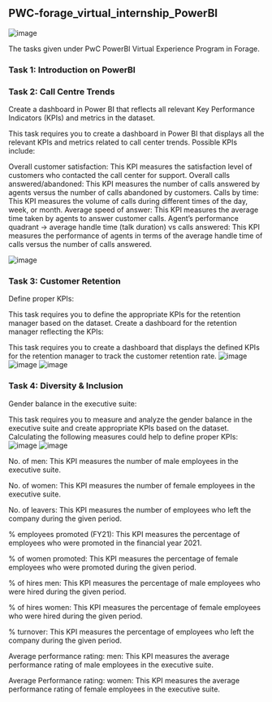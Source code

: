 ## PWC-forage_virtual_internship_PowerBI  

![image](https://github.com/aanish-kmr/PWC_virtual_internship_PowerBI/assets/142695019/d130af37-2ccc-417d-a42d-5223f8bf872f)


The tasks given under PwC PowerBI Virtual Experience Program in Forage.

### Task 1: Introduction on PowerBI

### Task 2: Call Centre Trends

Create a dashboard in Power BI that reflects all relevant Key Performance Indicators (KPIs) and metrics in the dataset.

This task requires you to create a dashboard in Power BI that displays all the relevant KPIs and metrics related to call center trends.
Possible KPIs include:

Overall customer satisfaction: This KPI measures the satisfaction level of customers who contacted the call center for support.
Overall calls answered/abandoned: This KPI measures the number of calls answered by agents versus the number of calls abandoned by customers.
Calls by time: This KPI measures the volume of calls during different times of the day, week, or month.
Average speed of answer: This KPI measures the average time taken by agents to answer customer calls.
Agent’s performance quadrant -> average handle time (talk duration) vs calls answered: This KPI measures the performance of agents in terms of the average handle time of calls versus the number of calls answered.

![image](https://github.com/aanish-kmr/PWC_virtual_internship_PowerBI/assets/142695019/062e917a-0823-436a-bc65-55a0bda3df4f)

### Task 3: Customer Retention

Define proper KPIs:

This task requires you to define the appropriate KPIs for the retention manager based on the dataset.
Create a dashboard for the retention manager reflecting the KPIs:

This task requires you to create a dashboard that displays the defined KPIs for the retention manager to track the customer retention rate.
![image](https://github.com/aanish-kmr/PWC_virtual_internship_PowerBI/assets/142695019/a58f7372-6136-4c95-b63e-3bc450870974)
![image](https://github.com/aanish-kmr/PWC_virtual_internship_PowerBI/assets/142695019/4dbfd489-3d11-47bc-8de9-efc52f44c26d)
![image](https://github.com/aanish-kmr/PWC_virtual_internship_PowerBI/assets/142695019/436439ca-b1d5-44b7-a953-df685ba603cc)





### Task 4: Diversity & Inclusion

Gender balance in the executive suite:

This task requires you to measure and analyze the gender balance in the executive suite and create appropriate KPIs based on the dataset.
Calculating the following measures could help to define proper KPIs:
![image](https://github.com/aanish-kmr/PWC_virtual_internship_PowerBI/assets/142695019/af4aab4c-bc37-4b31-93cb-78060546fef1)
![image](https://github.com/aanish-kmr/PWC_virtual_internship_PowerBI/assets/142695019/9b143eed-23d7-430d-b600-dbd399634de6)


No. of men: This KPI measures the number of male employees in the executive suite.

No. of women: This KPI measures the number of female employees in the executive suite.

No. of leavers: This KPI measures the number of employees who left the company during the given period.

% employees promoted (FY21): This KPI measures the percentage of employees who were promoted in the financial year 2021.

% of women promoted: This KPI measures the percentage of female employees who were promoted during the given period.

% of hires men: This KPI measures the percentage of male employees who were hired during the given period.

% of hires women: This KPI measures the percentage of female employees who were hired during the given period.

% turnover: This KPI measures the percentage of employees who left the company during the given period.

Average performance rating: men: This KPI measures the average performance rating of male employees in the executive suite.

Average Performance rating: women: This KPI measures the average performance rating of female employees in the executive suite.
